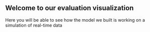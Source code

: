 ## Welcome to our evaluation visualization

Here you will be able to see how the model we built is working on a simulation of real-time data